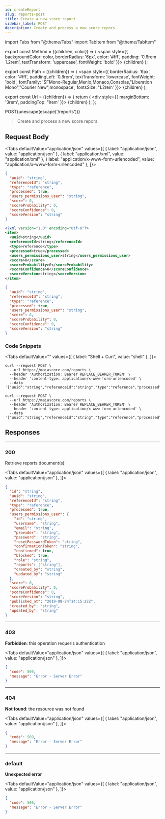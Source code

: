 ```yaml
---
id: createReport
slug: reports-post
title: Create a new score report
sidebar_label: POST
description: Create and process a new score repors.
---
```


<!-- prettier-ignore-start -->
import Tabs from "@theme/Tabs"
import TabItem from "@theme/TabItem"


export const Method = ({children, color}) => (
  <span
    style={{
      backgroundColor: color,
      borderRadius: '6px',
      color: '#fff',
      padding: '0.6rem 1.2rem',
      textTransform: 'uppercase',
      fontWeight: 'bold'
    }}>
    {children}
  </span>
);

export const Path = ({children}) => (
  <span
    style={{
      borderRadius: '6px',
      color: '#fff',
      paddingLeft: '0.8rem',
      textTransform: 'lowercase',
      fontWeight: 'bold',
      fontFamily: 'SFMono-Regular,Menlo,Monaco,Consolas,"Liberation Mono","Courier New",monospace',
      fontsSize: '1.2rem'
    }}>
    {children}
  </span>
);

export const Url = ({children}) => {
  return (
    <div
      style={{
        marginBottom: '3rem',
        paddingTop: '1rem'
      }}>
      {children}
    </div>
  );
};

<!-- prettier-ignore-end -->

<Url>
  <Method color="#6b55b2">POST</Method><Path>{unescape(escape('/reports'))}</Path>
</Url>

> Create and process a new score repors.

## Request Body

<!-- prettier-ignore-start -->

<Tabs defaultValue="application/json" values={[
  { label: "application/json", value: "application/json" },
  { label: "application/xml", value: "application/xml" },
  { label: "application/x-www-form-urlencoded", value: "application/x-www-form-urlencoded" },
]}>

<!-- prettier-ignore-end -->

<TabItem value="application/json">

```json
{
  "uuid": "string",
  "referenceId": "string",
  "type": "reference",
  "processed": true,
  "users_permissions_user": "string",
  "score": 0,
  "scoreProbability": 0,
  "scoreConfidence": 0,
  "scoreVersion": "string"
}
```

</TabItem>

<TabItem value="application/xml">

```xml
<?xml version="1.0" encoding="utf-8"?>
<item>
  <uuid>string</uuid>
  <referenceId>string</referenceId>
  <type>reference</type>
  <processed>true</processed>
  <users_permissions_user>string</users_permissions_user>
  <score>0</score>
  <scoreProbability>0</scoreProbability>
  <scoreConfidence>0</scoreConfidence>
  <scoreVersion>string</scoreVersion>
</item>
```

</TabItem>

<TabItem value="application/x-www-form-urlencoded">

```json
{
  "uuid": "string",
  "referenceId": "string",
  "type": "reference",
  "processed": true,
  "users_permissions_user": "string",
  "score": 0,
  "scoreProbability": 0,
  "scoreConfidence": 0,
  "scoreVersion": "string"
}
```

</TabItem>

</Tabs>

### Code Snippets

<!-- prettier-ignore-start -->

<Tabs defaultValue="" values={[
  { label: "Shell + Curl", value: "shell" },
]}>

<!-- prettier-ignore-end -->

<TabItem value="shell">

```shell
curl --request POST \
  --url https://maiascore.com/reports \
  --header 'Authorization: Bearer REPLACE_BEARER_TOKEN' \
  --header 'content-type: application/x-www-form-urlencoded' \
  --data '{"uuid":"string","referenceId":"string","type":"reference","processed":true,"users_permissions_user":"string","score":0,"scoreProbability":0,"scoreConfidence":0,"scoreVersion":"string"}'
```

</TabItem>

```shell title="Shell + Curl"
curl --request POST \
  --url https://maiascore.com/reports \
  --header 'Authorization: Bearer REPLACE_BEARER_TOKEN' \
  --header 'content-type: application/x-www-form-urlencoded' \
  --data '{"uuid":"string","referenceId":"string","type":"reference","processed":true,"users_permissions_user":"string","score":0,"scoreProbability":0,"scoreConfidence":0,"scoreVersion":"string"}'
```

</Tabs>

## Responses

---

### 200

Retrieve reports document(s)

<!-- prettier-ignore-start -->

<Tabs defaultValue="application/json" values={[
  { label: "application/json", value: "application/json" },
]}>

<!-- prettier-ignore-end -->

<TabItem value="application/json">

```json title="Example response"
{
  "id": "string",
  "uuid": "string",
  "referenceId": "string",
  "type": "reference",
  "processed": true,
  "users_permissions_user": {
    "id": "string",
    "username": "string",
    "email": "string",
    "provider": "string",
    "password": "string",
    "resetPasswordToken": "string",
    "confirmationToken": "string",
    "confirmed": true,
    "blocked": true,
    "role": "string",
    "reports": ["string"],
    "created_by": "string",
    "updated_by": "string"
  },
  "score": 0,
  "scoreProbability": 0,
  "scoreConfidence": 0,
  "scoreVersion": "string",
  "published_at": "2019-08-24T14:15:22Z",
  "created_by": "string",
  "updated_by": "string"
}
```

</TabItem>

</Tabs>

---

### 403

**Forbidden**: this operation requeris authentication

<!-- prettier-ignore-start -->

<Tabs defaultValue="application/json" values={[
  { label: "application/json", value: "application/json" },
]}>

<!-- prettier-ignore-end -->

<TabItem value="application/json">

```json title="Example response"
{
  "code": 500,
  "message": "Error - Server Error"
}
```

</TabItem>

</Tabs>

---

### 404

**Not found**: the resource was not found

<!-- prettier-ignore-start -->

<Tabs defaultValue="application/json" values={[
  { label: "application/json", value: "application/json" },
]}>

<!-- prettier-ignore-end -->

<TabItem value="application/json">

```json title="Example response"
{
  "code": 500,
  "message": "Error - Server Error"
}
```

</TabItem>

</Tabs>

---

### default

**Unexpected error**

<!-- prettier-ignore-start -->

<Tabs defaultValue="application/json" values={[
  { label: "application/json", value: "application/json" },
]}>

<!-- prettier-ignore-end -->

<TabItem value="application/json">

```json title="Example response"
{
  "code": 500,
  "message": "Error - Server Error"
}
```

</TabItem>

</Tabs>
